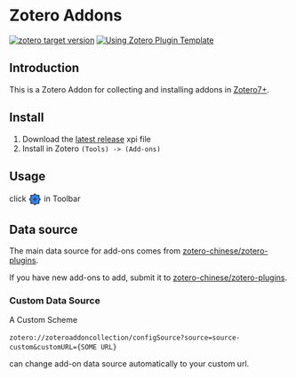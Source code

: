 # Zotero Addons

[![zotero target version](https://img.shields.io/badge/Zotero-7-green?style=flat-square&logo=zotero&logoColor=CC2936)](https://www.zotero.org)
[![Using Zotero Plugin Template](https://img.shields.io/badge/Using-Zotero%20Plugin%20Template-blue?style=flat-square&logo=github)](https://github.com/windingwind/zotero-plugin-template)

## Introduction

This is a Zotero Addon for collecting and installing addons in [Zotero7+](https://www.zotero.org).

## Install

1. Download the [latest release](https://github.com/syt2/zotero-tldr/releases/latest/download/zotero-addons.xpi) xpi file
2. Install in Zotero `(Tools) -> (Add-ons)`

## Usage

click <img align="center" src="addon/chrome/content/icons/favicon.png" width=24/> in Toolbar

## Data source

The main data source for add-ons comes from [zotero-chinese/zotero-plugins](https://github.com/zotero-chinese/zotero-plugins).

If you have new add-ons to add, submit it to [zotero-chinese/zotero-plugins](https://github.com/zotero-chinese/zotero-plugins).

### Custom Data Source

A Custom Scheme

`zotero://zoteroaddoncollection/configSource?source=source-custom&customURL={SOME URL}`

can change add-on data source automatically to your custom url.
